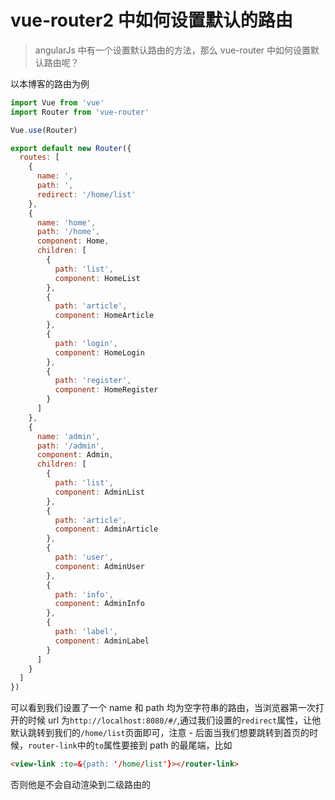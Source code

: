 <!-- Date: 2018-02-22 10:10:12 -->

# vue-router2 中如何设置默认的路由

> angularJs 中有一个设置默认路由的方法，那么 vue-router 中如何设置默认路由呢？

以本博客的路由为例

```js
import Vue from 'vue'
import Router from 'vue-router'

Vue.use(Router)

export default new Router({
  routes: [
    {
      name: ',
      path: ',
      redirect: '/home/list'
    },
    {
      name: 'home',
      path: '/home',
      component: Home,
      children: [
        {
          path: 'list',
          component: HomeList
        },
        {
          path: 'article',
          component: HomeArticle
        },
        {
          path: 'login',
          component: HomeLogin
        },
        {
          path: 'register',
          component: HomeRegister
        }
      ]
    },
    {
      name: 'admin',
      path: '/admin',
      component: Admin,
      children: [
        {
          path: 'list',
          component: AdminList
        },
        {
          path: 'article',
          component: AdminArticle
        },
        {
          path: 'user',
          component: AdminUser
        },
        {
          path: 'info',
          component: AdminInfo
        },
        {
          path: 'label',
          component: AdminLabel
        }
      ]
    }
  ]
})
```

可以看到我们设置了一个 name 和 path 均为空字符串的路由，当浏览器第一次打开的时候 url 为`http://localhost:8080/#/`,通过我们设置的`redirect`属性，让他默认跳转到我们的`/home/list`页面即可，注意 -
后面当我们想要跳转到首页的时候，`router-link`中的`to`属性要接到 path 的最尾端，比如

```html
<view-link :to=&{path: '/home/list'}></router-link>
```

否则他是不会自动渲染到二级路由的

